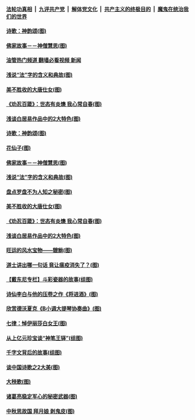 ####  [法轮功真相](../../../../basic/blob/master/README.md?t=09210931) &nbsp;|&nbsp; [九评共产党](../../../../9ping.md/blob/master/README.md?t=09210931) &nbsp;|&nbsp; [解体党文化](../../../../jtdwh.md/blob/master/README.md?t=09210931)  &nbsp;|&nbsp; [共产主义的终极目的](../../../../gczydzjmd.md/blob/master/README.md?t=09210931) &nbsp;|&nbsp; [魔鬼在统治我们的世界](../../../../mgztzwmdsj.md/blob/master/README.md?t=09210931) 

#### [诗歌：神韵颂(图)](../pages/p7/1017074.md?t=09210931) 

#### [佛家故事－－神僧慧思(图)](../pages/p7/1016988.md?t=09210931) 

#### [油管热门频道 翻墙必看视频 新闻](http://45.76.130.85:81/youtube.html?09210931)

#### [浅说“法”字的含义和典故(图)](../pages/p7/1016452.md?t=09210931) 

#### [美不胜收的大唐仕女(图)](../pages/p7/1015592.md?t=09210931) 

#### [《劝忍百箴》：世态有炎燠 我心常自春(图)](../pages/p7/1016920.md?t=09210931) 

#### [浅谈白居易作品中的2大特色(图)](../pages/p7/1016567.md?t=09210931) 

#### [诗歌：神韵颂(图)](../pages/p7/1017074.md?t=09210931) 

#### [花仙子(图)](../pages/p7/1015678.md?t=09210931) 

#### [佛家故事－－神僧慧思(图)](../pages/p7/1016988.md?t=09210931) 

#### [浅说“法”字的含义和典故(图)](../pages/p7/1016452.md?t=09210931) 

#### [盘点罗盘不为人知之秘密(图)](../pages/p7/1016624.md?t=09210931) 

#### [美不胜收的大唐仕女(图)](../pages/p7/1015592.md?t=09210931) 

#### [《劝忍百箴》：世态有炎燠 我心常自春(图)](../pages/p7/1016920.md?t=09210931) 

#### [浅谈白居易作品中的2大特色(图)](../pages/p7/1016567.md?t=09210931) 

#### [旺运的风水宝物——貔貅(图)](../pages/p7/1016617.md?t=09210931) 

#### [道士讲出哪一句话 竟让瘟疫消失了？(图)](../pages/p7/1016989.md?t=09210931) 

#### [【戴东尼专栏】斗彩瓷器的故事(组图)](../pages/p7/1012026.md?t=09210931) 

#### [诗仙李白与他的压卷之作《将进酒》(图)](../pages/p7/1016892.md?t=09210931) 

#### [欣赏德沃夏克《B小调大提琴协奏曲》(图)](../pages/p7/1016197.md?t=09210931) 

#### [七律：悼伊丽莎白女王(图)](../pages/p7/1016882.md?t=09210931) 

#### [从上亿元珍宝谈“神笔王铎”(组图)](../pages/p7/1016868.md?t=09210931) 

#### [千字文背后的故事(组图)](../pages/p7/1016899.md?t=09210931) 

#### [谈中国诗歌之2大美(图)](../pages/p7/1016739.md?t=09210931) 

#### [大秧歌(图)](../pages/p7/1015591.md?t=09210931) 

#### [诸葛亮稳定军心的秘密武器(图)](../pages/p7/1016450.md?t=09210931) 

#### [中秋思故国 拜月娘 剥鬼皮(图)](../pages/p7/1015573.md?t=09210931) 

<img src='http://gfw-breaker.win/goodnews/indexes/p7.md' width='0px' height='0px'/>
